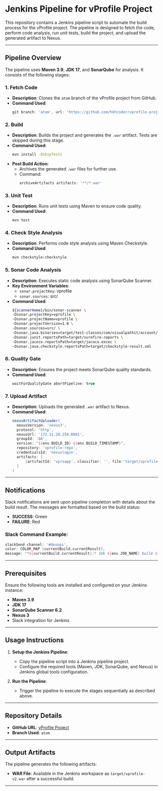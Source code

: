 # Jenkins Pipeline for vProfile Project

This repository contains a Jenkins pipeline script to automate the build process for the vProfile project. The pipeline is designed to fetch the code, perform code analysis, run unit tests, build the project, and upload the generated artifact to Nexus.

---

## Pipeline Overview

The pipeline uses **Maven 3.9**, **JDK 17**, and **SonarQube** for analysis. It consists of the following stages:

### 1. **Fetch Code**
- **Description**: Clones the `atom` branch of the vProfile project from GitHub.
- **Command Used**:
  ```groovy
  git branch: 'atom', url: 'https://github.com/hkhcoder/vprofile-project.git'
  ```

### 2. **Build**
- **Description**: Builds the project and generates the `.war` artifact. Tests are skipped during this stage.
- **Command Used**:
  ```bash
  mvn install -DskipTests
  ```
- **Post Build Action**:
  - Archives the generated `.war` files for further use.
  - Command:
    ```groovy
    archiveArtifacts artifacts: '**/*.war'
    ```

### 3. **Unit Test**
- **Description**: Runs unit tests using Maven to ensure code quality.
- **Command Used**:
  ```bash
  mvn test
  ```

### 4. **Check Style Analysis**
- **Description**: Performs code style analysis using Maven Checkstyle.
- **Command Used**:
  ```bash
  mvn checkstyle:checkstyle
  ```

### 5. **Sonar Code Analysis**
- **Description**: Executes static code analysis using SonarQube Scanner.
- **Key Environment Variables**:
  - `sonar.projectKey`: vprofile
  - `sonar.sources`: src/
- **Command Used**:
  ```bash
  ${scannerHome}/bin/sonar-scanner \
  -Dsonar.projectKey=vprofile \
  -Dsonar.projectName=vprofile \
  -Dsonar.projectVersion=1.0 \
  -Dsonar.sources=src/ \
  -Dsonar.java.binaries=target/test-classes/com/visualpathit/account/controllerTest/ \
  -Dsonar.junit.reportsPath=target/surefire-reports \
  -Dsonar.jacoco.reportsPath=target/jacoco.excec \
  -Dsonar.java.checkstyle.reportsPath=target/checkstyle-result.xml
  ```

### 6. **Quality Gate**
- **Description**: Ensures the project meets SonarQube quality standards.
- **Command Used**:
  ```groovy
  waitForQualityGate abortPipeline: true
  ```

### 7. **Upload Artifact**
- **Description**: Uploads the generated `.war` artifact to Nexus.
- **Command Used**:
  ```groovy
  nexusArtifactUploader(
    nexusVersion: 'nexus3',
    protocol: 'http',
    nexusUrl: '172.31.28.254:8081',
    groupId: 'QA',
    version: "${env.BUILD_ID}-${env.BUILD_TIMESTAMP}",
    repository: 'vprofile-repo',
    credentialsId: 'nexuslogin',
    artifacts: [
        [artifactId: 'vproapp', classifier: '', file:'target/vprofile-v2.war', type: 'war']
    ]
  )
  ```

---

## Notifications

Slack notifications are sent upon pipeline completion with details about the build result. The messages are formatted based on the build status:
- **SUCCESS**: Green
- **FAILURE**: Red

### Slack Command Example:
```groovy
slackSend channel: '#devops',
color: COLOR_MAP [currentBuild.currentResult],
message: "*${currentBuild.currentResult}:* Job ${env.JOB_NAME} build ${env.BUILD_NUMBER} \n More Info at:"
```

---

## Prerequisites

Ensure the following tools are installed and configured on your Jenkins instance:

- **Maven 3.9**
- **JDK 17**
- **SonarQube Scanner 6.2**
- **Nexus 3**
- Slack integration for Jenkins

---

## Usage Instructions

1. **Setup the Jenkins Pipeline**:
   - Copy the pipeline script into a Jenkins pipeline project.
   - Configure the required tools (Maven, JDK, SonarQube, and Nexus) in Jenkins global tools configuration.

2. **Run the Pipeline**:
   - Trigger the pipeline to execute the stages sequentially as described above.

---

## Repository Details

- **GitHub URL**: [vProfile Project](https://github.com/hkhcoder/vprofile-project.git)
- **Branch Used**: `atom`

---

## Output Artifacts

The pipeline generates the following artifacts:
- **WAR File**: Available in the Jenkins workspace as `target/vprofile-v2.war` after a successful build.

---
